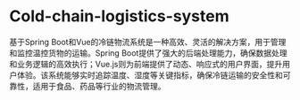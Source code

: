 # Cold-chain-logistics-system
基于Spring Boot和Vue的冷链物流系统是一种高效、灵活的解决方案，用于管理和监控温控货物的运输。Spring Boot提供了强大的后端处理能力，确保数据处理和业务逻辑的高效执行；Vue.js则为前端提供了动态、响应式的用户界面，提升用户体验。该系统能够实时追踪温度、湿度等关键指标，确保冷链运输的安全性和可靠性，适用于食品、药品等行业的物流管理。
